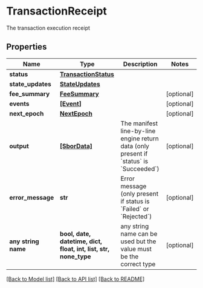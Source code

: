 # TransactionReceipt

The transaction execution receipt

## Properties
Name | Type | Description | Notes
------------ | ------------- | ------------- | -------------
**status** | [**TransactionStatus**](TransactionStatus.md) |  | 
**state_updates** | [**StateUpdates**](StateUpdates.md) |  | 
**fee_summary** | [**FeeSummary**](FeeSummary.md) |  | [optional] 
**events** | [**[Event]**](Event.md) |  | [optional] 
**next_epoch** | [**NextEpoch**](NextEpoch.md) |  | [optional] 
**output** | [**[SborData]**](SborData.md) | The manifest line-by-line engine return data (only present if &#x60;status&#x60; is &#x60;Succeeded&#x60;) | [optional] 
**error_message** | **str** | Error message (only present if status is &#x60;Failed&#x60; or &#x60;Rejected&#x60;) | [optional] 
**any string name** | **bool, date, datetime, dict, float, int, list, str, none_type** | any string name can be used but the value must be the correct type | [optional]

[[Back to Model list]](../README.md#documentation-for-models) [[Back to API list]](../README.md#documentation-for-api-endpoints) [[Back to README]](../README.md)


